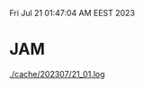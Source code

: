 Fri Jul 21 01:47:04 AM EEST 2023
# JAM
<a href='./cache/202307/21_01.log'>./cache/202307/21_01.log</a>
